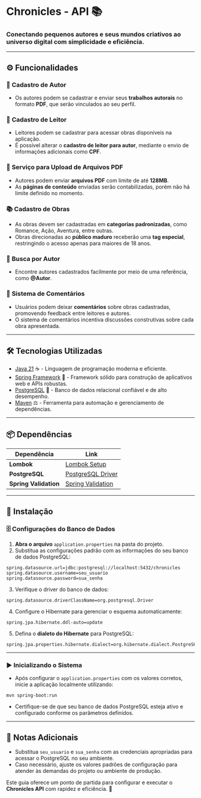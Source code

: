 # Chronicles - API 📚  

### Conectando pequenos autores e seus mundos criativos ao universo digital com simplicidade e eficiência.  

---

## ⚙️ Funcionalidades  

### 📄 **Cadastro de Autor**  
- Os autores podem se cadastrar e enviar seus **trabalhos autorais** no formato **PDF**, que serão vinculados ao seu perfil.  

### 📖 **Cadastro de Leitor**  
- Leitores podem se cadastrar para acessar obras disponíveis na aplicação.  
- É possível alterar o **cadastro de leitor para autor**, mediante o envio de informações adicionais como **CPF**.  

### 📂 **Serviço para Upload de Arquivos PDF**  
- Autores podem enviar **arquivos PDF** com limite de até **128MB**.  
- As **páginas de conteúdo** enviadas serão contabilizadas, porém não há limite definido no momento.  

### 📚 **Cadastro de Obras**  
- As obras devem ser cadastradas em **categorias padronizadas**, como Romance, Ação, Aventura, entre outras.  
- Obras direcionadas ao **público maduro** receberão uma **tag especial**, restringindo o acesso apenas para maiores de 18 anos.  

### 🧐 **Busca por Autor**  
- Encontre autores cadastrados facilmente por meio de uma referência, como **@Autor**.  

### 💬 **Sistema de Comentários**  
- Usuários podem deixar **comentários** sobre obras cadastradas, promovendo feedback entre leitores e autores.  
- O sistema de comentários incentiva discussões construtivas sobre cada obra apresentada.  

---

## 🛠️ Tecnologias Utilizadas  

- [Java 21](https://www.oracle.com/java/technologies/javase-jdk21-downloads.html) ☕ - Linguagem de programação moderna e eficiente.  
- [Spring Framework](https://spring.io/) 💚 - Framework sólido para construção de aplicativos web e APIs robustas.  
- [PostgreSQL](https://www.postgresql.org/) 📓 - Banco de dados relacional confiável e de alto desempenho.  
- [Maven](https://maven.apache.org/) ⚖️ - Ferramenta para automação e gerenciamento de dependências.  

---

## 📦 Dependências  

| Dependência              | Link                                                                                   |  
|--------------------------|----------------------------------------------------------------------------------------|  
| **Lombok**               | [Lombok Setup](https://projectlombok.org/setup/maven)                                  |  
| **PostgreSQL**           | [PostgreSQL Driver](https://mvnrepository.com/artifact/org.postgresql/postgresql)      |  
| **Spring Validation**    | [Spring Validation](https://mvnrepository.com/artifact/org.springframework.boot/spring-boot-starter-validation)|  

---

## 🚀 Instalação  

### 🗄️ Configurações do Banco de Dados  

1. **Abra o arquivo** `application.properties` na pasta do projeto.  
2. Substitua as configurações padrão com as informações do seu banco de dados PostgreSQL:  

```properties
spring.datasource.url=jdbc:postgresql://localhost:5432/chronicles  
spring.datasource.username=seu_usuario  
spring.datasource.password=sua_senha
```

3. Verifique o driver do banco de dados:  

```properties
spring.datasource.driverClassName=org.postgresql.Driver
```

4. Configure o Hibernate para gerenciar o esquema automaticamente:  

```properties
spring.jpa.hibernate.ddl-auto=update
```

5. Defina o **dialeto do Hibernate** para PostgreSQL:  

```properties
spring.jpa.properties.hibernate.dialect=org.hibernate.dialect.PostgreSQLDialect
```

---

### ▶️ Inicializando o Sistema  

- Após configurar o `application.properties` com os valores corretos, inicie a aplicação localmente utilizando:  

```shell script
mvn spring-boot:run
```

- Certifique-se de que seu banco de dados PostgreSQL esteja ativo e configurado conforme os parâmetros definidos.  

---

## 📝 Notas Adicionais  

- Substitua `seu_usuario` e `sua_senha` com as credenciais apropriadas para acessar o PostgreSQL no seu ambiente.  
- Caso necessário, ajuste os valores padrões de configuração para atender às demandas do projeto ou ambiente de produção.  

Este guia oferece um ponto de partida para configurar e executar o **Chronicles API** com rapidez e eficiência. 🚀  

